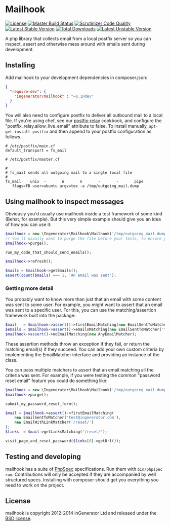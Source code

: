 # Mailhook

[![License](https://poser.pugx.org/ingenerator/mailhook/license.svg)](https://packagist.org/packages/ingenerator/mailhook)
[![Master Build Status](https://travis-ci.org/ingenerator/mailhook.png?branch=master)](https://travis-ci.org/ingenerator/mailhook)
[![Scrutinizer Code Quality](https://scrutinizer-ci.com/g/ingenerator/mailhook/badges/quality-score.png?b=master)](https://scrutinizer-ci.com/g/ingenerator/mailhook/?branch=master)
[![Latest Stable Version](https://poser.pugx.org/ingenerator/mailhook/v/stable.svg)](https://packagist.org/packages/ingenerator/mailhook)
[![Total Downloads](https://poser.pugx.org/ingenerator/mailhook/downloads.svg)](https://packagist.org/packages/ingenerator/mailhook)
[![Latest Unstable Version](https://poser.pugx.org/ingenerator/mailhook/v/unstable.svg)](https://packagist.org/packages/ingenerator/mailhook)

A php library that collects email from a local postfix server so you can inspect, assert and otherwise mess around with
emails sent during development.

## Installing

Add mailhook to your development dependencies in composer.json:

```json
{
  "require-dev": {
    "ingenerator/mailhook" : "~0.1@dev"
  }
}
```

You will also need to configure postfix to deliver all outbound mail to a local file. If you're using chef, see our
[postfix-relay](https://github.com/ingenerator/chef-postfix-relay) cookbook, and configure the
"postfix_relay.allow_live_email" attribute to false. To install manually, `apt-get install postfix` and then append
to your postfix configuration as follows.

```
# /etc/postfix/main.cf
default_transport = fs_mail
```

```
# /etc/postfix/master.cf

#
# fs_mail sends all outgoing mail to a single local file
#
fs_mail    unix  -       n       n       -       -       pipe
   flags=FB user=ubuntu argv=tee -a /tmp/outgoing_mail.dump
```

## Using mailhook to inspect messages

Obviously you'd usually use mailhook inside a test framework of some kind (Behat, for example). But this very simple
example should give you an idea of how you can use it:

```php
$mailhook = new \Ingenerator\Mailhook\Mailhook('/tmp/outgoing_mail.dump');
// You'll usually want to purge the file before your tests, to ensure you have a clean state
$mailhook->purge();

run_my_code_that_should_send_emails();

$mailhook->refresh();

$mails = $mailhook->getEmails();
assert(count($mails) === 1, 'An email was sent');
```

### Getting more detail

You probably want to know more than just that an email with some content was sent to some user. For example, you might
want to assert that an email was sent to a specific user. For this, you can use the matching/assertion framework built
into the package:

```php
$mail   = $mailhook->assert()->firstEmailMatching(new EmailSentToMatcher('test@ingenerator.com'));
$emails = $mailhook->assert()->emailsMatching(new EmailSentToMatcher('test@ingenerator.com'));
$mailhook->assert()->noEmailMatching(new AnyEmailMatcher);
```

These assertion methods throw an exception if they fail, or return the matching email(s) if they succeed.
You can add your own custom criteria by implementing the EmailMatcher interface and providing an instance
of the class.

You can pass multiple matchers to assert that an email matching all the criteria was sent. For example, if you were
testing the common "password reset email" feature you could do something like:

```php
$mailhook = new \Ingenerator\Mailhook\Mailhook('/tmp/outgoing_mail.dump');
$mailhook->purge();

submit_my_password_reset_form();

$mail = $mailhook->assert()->firstEmailMatching(
    new EmailSentToMatcher('test@ingenerator.com'),
    new EmailWithLinkMatcher('/reset/')
);
$links  = $mail->getLinksMatching('/reset/');

visit_page_and_reset_password($links[0]->getUrl());
```


## Testing and developing

mailhook has a suite of [PhpSpec](http://phpspec.net) specifications. Run them with `bin/phpspec run`. Contributions
will only be accepted if they are accompanied by well structured specs. Installing with composer should get you
everything you need to work on the project.

## License

mailhook is copyright 2012-2014 inGenerator Ltd and released under the [BSD license](LICENSE).
